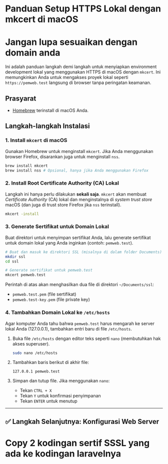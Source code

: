 # Panduan Setup HTTPS Lokal dengan mkcert di macOS

# Jangan lupa sesuaikan dengan domain anda

Ini adalah panduan langkah demi langkah untuk menyiapkan environment development lokal yang menggunakan HTTPS di macOS dengan `mkcert`. Ini memungkinkan Anda untuk mengakses proyek lokal seperti `https://pemweb.test` langsung di browser tanpa peringatan keamanan.

## Prasyarat

-   [Homebrew](https://brew.sh/) terinstall di macOS Anda.

## Langkah-langkah Instalasi

### 1. Install `mkcert` di macOS

Gunakan Homebrew untuk menginstall `mkcert`. Jika Anda menggunakan browser Firefox, disarankan juga untuk menginstall `nss`.

```bash
brew install mkcert
brew install nss # Opsional, hanya jika Anda menggunakan Firefox
```

### 2. Install Root Certificate Authority (CA) Lokal

Langkah ini hanya perlu dilakukan **sekali saja**. `mkcert` akan membuat *Certificate Authority* (CA) lokal dan menginstalnya di *system trust store* macOS (dan juga di trust store Firefox jika `nss` terinstall).

```bash
mkcert -install
```

### 3. Generate Sertifikat untuk Domain Lokal

Buat direktori untuk menyimpan sertifikat Anda, lalu generate sertifikat untuk domain lokal yang Anda inginkan (contoh: `pemweb.test`).

```bash
# Buat dan masuk ke direktori SSL (misalnya di dalam folder Documents)
mkdir ssl
cd ssl

# Generate sertifikat untuk pemweb.test
mkcert pemweb.test
```

Perintah di atas akan menghasilkan dua file di direktori `~/Documents/ssl`:
-   `pemweb.test.pem` (file sertifikat)
-   `pemweb.test-key.pem` (file private key)

### 4. Tambahkan Domain Lokal ke `/etc/hosts`

Agar komputer Anda tahu bahwa `pemweb.test` harus mengarah ke server lokal Anda (127.0.0.1), tambahkan entri baru di file `/etc/hosts`.

1.  Buka file `/etc/hosts` dengan editor teks seperti `nano` (membutuhkan hak akses superuser).

    ```bash
    sudo nano /etc/hosts
    ```

2.  Tambahkan baris berikut di akhir file:

    ```
    127.0.0.1 pemweb.test
    ```

3.  Simpan dan tutup file. Jika menggunakan `nano`:
    -   Tekan `CTRL + X`
    -   Tekan `Y` untuk konfirmasi penyimpanan
    -   Tekan `ENTER` untuk menutup

---

## ✅ Langkah Selanjutnya: Konfigurasi Web Server

# Copy 2 kodingan sertif SSSL yang ada ke kodingan laravelnya

